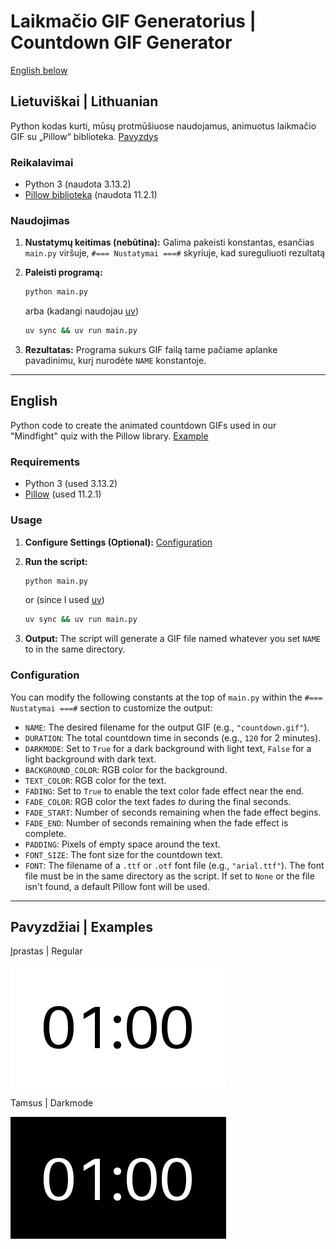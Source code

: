 # Laikmačio GIF Generatorius | Countdown GIF Generator
[English below](#english)

## Lietuviškai | Lithuanian
Python kodas kurti, mūsų protmūšiuose naudojamus, animuotus laikmačio GIF su „Pillow“ biblioteka. [Pavyzdys](#pavyzdys--example)

### Reikalavimai

* Python 3 (naudota 3.13.2)
* [Pillow biblioteka](https://pypi.org/project/pillow/) (naudota 11.2.1)

### Naudojimas
1.  **Nustatymų keitimas (nebūtina):**
    Galima pakeisti konstantas, esančias `main.py` viršuje, `#=== Nustatymai ===#` skyriuje, kad sureguliuoti rezultatą

2.  **Paleisti programą:**
    ```bash
    python main.py
    ```
    arba (kadangi naudojau [uv](https://github.com/astral-sh/uv))
    ```bash
    uv sync && uv run main.py
    ```

3.  **Rezultatas:**
    Programa sukurs GIF failą tame pačiame aplanke pavadinimu, kurį nurodėte `NAME` konstantoje.

---

## English
Python code to create the animated countdown GIFs used in our "Mindfight" quiz with the Pillow library. [Example](#pavyzdys--example)

### Requirements

* Python 3 (used 3.13.2)
* [Pillow](https://pypi.org/project/pillow/) (used 11.2.1)

### Usage
1.  **Configure Settings (Optional):**
    [Configuration](#configuration)

2.  **Run the script:**
    ```bash
    python main.py
    ```
    or (since I used [uv](https://github.com/astral-sh/uv))
    ```bash
    uv sync && uv run main.py
    ```

3.  **Output:**
    The script will generate a GIF file named whatever you set `NAME` to in the same directory.

### Configuration
You can modify the following constants at the top of `main.py` within the `#=== Nustatymai ===#` section to customize the output:

* `NAME`: The desired filename for the output GIF (e.g., `"countdown.gif"`).
* `DURATION`: The total countdown time in seconds (e.g., `120` for 2 minutes).
* `DARKMODE`: Set to `True` for a dark background with light text, `False` for a light background with dark text.
* `BACKGROUND_COLOR`: RGB color for the background.
* `TEXT_COLOR`: RGB color for the text.
* `FADING`: Set to `True` to enable the text color fade effect near the end.
* `FADE_COLOR`: RGB color the text fades *to* during the final seconds.
* `FADE_START`: Number of seconds remaining when the fade effect begins.
* `FADE_END`: Number of seconds remaining when the fade effect is complete.
* `PADDING`: Pixels of empty space around the text.
* `FONT_SIZE`: The font size for the countdown text.
* `FONT`: The filename of a `.ttf` or `.otf` font file (e.g., `"arial.ttf"`). The font file must be in the same directory as the script. If set to `None` or the file isn't found, a default Pillow font will be used.

---

## Pavyzdžiai | Examples
Įprastas | Regular

![Example Countdown GIF](countdown.gif)

Tamsus | Darkmode

![Example Countdown GIF Darkmode](countdown_darkmode.gif)
